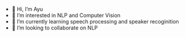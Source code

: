 - 👋 Hi, I’m Ayu
- 👀 I’m interested in NLP and Computer Vision
- 🌱 I’m currently learning speech processing and speaker recoginition
- 💞️ I’m looking to collaborate on NLP 


<!---
ayumawaddawarohma/ayumawaddawarohma is a ✨ special ✨ repository because its `README.md` (this file) appears on your GitHub profile.
You can click the Preview link to take a look at your changes.
--->
